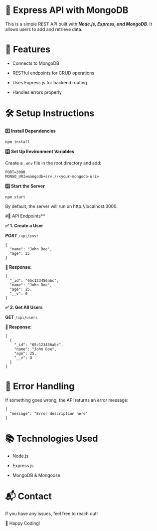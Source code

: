 # 📌 Express API with MongoDB

This is a simple REST API built with ***Node.js, Express, and MongoDB***. It allows users to add and retrieve data.

# 🚀 Features

- Connects to MongoDB

- RESTful endpoints for CRUD operations

- Uses Express.js for backend routing

- Handles errors properly

# 🛠️ Setup Instructions

**1️⃣ Install Dependencies**

```
npm install
```

**2️⃣ Set Up Environment Variables**

Create a ```.env``` file in the root directory and add:
```
PORT=3000
MONGO_URI=mongodb+srv://<your-mongodb-uri>
```
**3️⃣ Start the Server**
```
npm start
```
By default, the server will run on http://localhost:3000.

#📌 API Endpoints**

**✅ 1. Create a User**

***POST*** ```/api/post```
```
{
  "name": "John Doe",
  "age": 25
}
```
**📌 Response:**
```
{
  "_id": "65c123456abc",
  "name": "John Doe",
  "age": 25,
  "__v": 0
}
```
**✅ 2. Get All Users**

**GET** ```/api/users```

**📌 Response:**
```
[
  {
    "_id": "65c123456abc",
    "name": "John Doe",
    "age": 25,
    "__v": 0
  }
]
```
# 🐞 Error Handling

If something goes wrong, the API returns an error message:
```
{
  "message": "Error description here"
}
```
# 📚 Technologies Used

- Node.js

- Express.js

- MongoDB & Mongoose

# 📬 Contact

If you have any issues, feel free to reach out!

🚀 Happy Coding!
